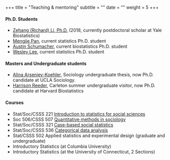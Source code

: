 +++
title = "Teaching & mentoring"
subtitle = ""
date = ""
weight = 5
+++

#### Ph.D. Students
+ [Zehang (Richard) Li, Ph.D.](http://zehangli.com/) (2018, currently postdoctoral scholar at Yale Biostatistics)
+ [Mengjie Pan](https://www.stat.washington.edu/~mpan1/), current statistics Ph.D. student
+ [Austin Schumacher](http://students.washington.edu/aeschuma/), current biostatistics Ph.D. student
+ [Wesley Lee](https://www.stat.washington.edu/people/wtlee/), current statistics Ph.D. student


#### Masters and Undergraduate students
+ [Alina Arseniev-Koehler](https://soc.ucla.edu/grads/alina-arseniev-koehler), Sociology undergraduate thesis, now Ph.D. candidate at UCLA Sociology.
+ [Harrison Reeder](https://www.hsph.harvard.edu/biostatistics/tag/harrison-reeder/), Carleton summer undergraduate visitor, now Ph.D. candidate at Harvard Biostatistics


#### Courses
+ Stat/Soc/CSSS 221 [Introduction to statistics for social sciences](https://docs.google.com/document/d/1wLRowIehGM1w-i4l4qaMerYgEhL0wpS__r_fbvwHeww/edit?usp=sharing)
+ Soc 506/CSSS 507 [Quantitative methods in sociology](http://www.stat.washington.edu/~tylermc/soc506sp15/schedule_2015.htm)
+ Stat/Soc/CSSS 321 [Case-based social statistics](http://www.stat.washington.edu/~tylermc/syllabus_321aut13.pdf)
+ Stat/Soc/CSSS 536 [Categorical data analysis](http://www.stat.washington.edu/~tylermc/syllabus_536_f13.pdf)
+ Stat/CSSS 502 Applied statistics and experimental design (graduate and undergraduate) 
+ Introductory Statistics (at Columbia University)
+ Introductory Statistics (at the University of Connecticut, 2 Sections)